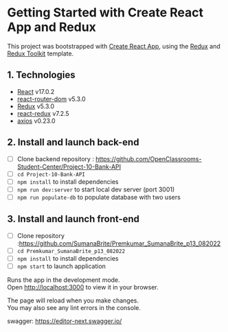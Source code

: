 # Getting Started with Create React App and Redux

This project was bootstrapped with [Create React App](https://github.com/facebook/create-react-app), using the [Redux](https://redux.js.org/) and [Redux Toolkit](https://redux-toolkit.js.org/) template.


## 1. Technologies

-  [React](https://reactjs.org/) v17.0.2  
-  [react-router-dom](https://reactrouter.com/web/guides/quick-start) v5.3.0 
-  [Redux](https://redux.js.org/introduction/getting-started) v5.3.0 
-  [react-redux](https://react-redux.js.org/introduction/getting-started) v7.2.5  
-  [axios](https://www.npmjs.com/package/axios) v0.23.0 


## 2. Install and launch back-end
- [ ] Clone backend repository : https://github.com/OpenClassrooms-Student-Center/Project-10-Bank-API
- [ ] `cd Project-10-Bank-API`
- [ ] `npm install` to install dependencies
- [ ] `npm run dev:server` to start local dev server (port 3001)  
- [ ] `npm run populate-db` to populate database with two users

## 3. Install and launch front-end
- [ ] Clone repository :https://github.com/SumanaBrite/Premkumar_SumanaBrite_p13_082022
- [ ] `cd Premkumar_SumanaBrite_p13_082022`
- [ ] `npm install` to install dependencies
- [ ] `npm start` to launch application

Runs the app in the development mode.\
Open [http://localhost:3000](http://localhost:3000) to view it in your browser.

The page will reload when you make changes.\
You may also see any lint errors in the console.

swagger:
https://editor-next.swagger.io/